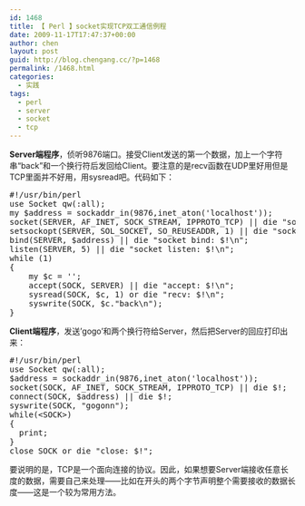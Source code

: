 ```yaml
---
id: 1468
title: 【 Perl 】socket实现TCP双工通信例程
date: 2009-11-17T17:47:37+00:00
author: chen
layout: post
guid: http://blog.chengang.cc/?p=1468
permalink: /1468.html
categories:
  - 实践
tags:
  - perl
  - server
  - socket
  - tcp
---
```

**Server端程序**，侦听9876端口。接受Client发送的第一个数据，加上一个字符串“back”和一个换行符后发回给Client。要注意的是recv函数在UDP里好用但是TCP里面并不好用，用sysread吧。代码如下：

<pre class="brush: perl">#!/usr/bin/perl
use Socket qw(:all);
my $address = sockaddr_in(9876,inet_aton('localhost'));
socket(SERVER, AF_INET, SOCK_STREAM, IPPROTO_TCP) || die "socket create: $!\n";
setsockopt(SERVER, SOL_SOCKET, SO_REUSEADDR, 1) || die "socket reuse: $!\n";
bind(SERVER, $address) || die "socket bind: $!\n";
listen(SERVER, 5) || die "socket listen: $!\n";
while (1)
{
    my $c = '';
    accept(SOCK, SERVER) || die "accept: $!\n";
    sysread(SOCK, $c, 1) or die "recv: $!\n";
    syswrite(SOCK, $c."back\n");
}</pre>

**Client端程序**，发送&#8217;gogo&#8217;和两个换行符给Server，然后把Server的回应打印出来：

<pre class="brush: perl">#!/usr/bin/perl
use Socket qw(:all);
$address = sockaddr_in(9876,inet_aton('localhost'));
socket(SOCK, AF_INET, SOCK_STREAM, IPPROTO_TCP) || die $!;
connect(SOCK, $address) || die $!;
syswrite(SOCK, "gogonn");
while(&lt;SOCK&gt;)
{
  print;
}
close SOCK or die "close: $!";</pre>

要说明的是，TCP是一个面向连接的协议。因此，如果想要Server端接收任意长度的数据，需要自己来处理——比如在开头的两个字节声明整个需要接收的数据长度——这是一个较为常用方法。